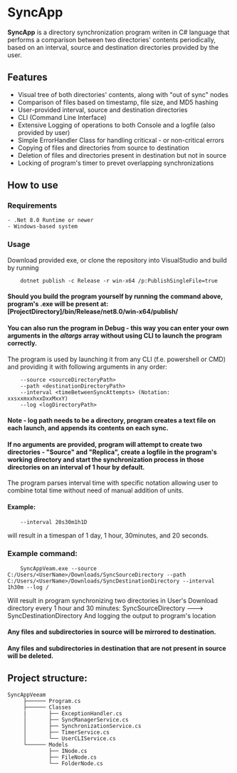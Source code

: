 # SyncApp
**SyncApp** is a directory synchronization program writen in C# language that performs a comparison between two directories' contents periodically, based on an interval, source and destination directories provided by the user.
## Features

 - Visual tree of both directories' contents, along with "out of sync" nodes
 - Comparison of files based on timestamp, file size, and MD5 hashing
 - User-provided interval, source and destination directories
 - CLI (Command Line Interface)
 - Extensive Logging of operations to both Console and a logfile (also provided by user)
 - Simple ErrorHandler Class for handling criticxal - or non-critical errors
 - Copying of files and directories from source to destination
 - Deletion of files and directories present in destination but not in source
 - Locking of program's timer to prevet overlapping synchronizations
## How to use
### Requirements

    - .Net 8.0 Runtime or newer
    - Windows-based system
### Usage
Download provided exe, or clone the repository into VisualStudio and build by running

		dotnet publish -c Release -r win-x64 /p:PublishSingleFile=true
#### Should you build the program yourself by running the command above, program's .exe will be present at: [ProjectDirectory]/bin/Release/net8.0/win-x64/publish/
#### You can also run the program in Debug - this way you can enter your own arguments in the *altargs* array without using CLI to launch the program correctly.
The program is used by launching it from any CLI (f.e. powershell or CMD) and providing it with following arguments in any order:
   
		--source <sourceDirectoryPath>
		--path <destinationDirectoryPath>
		--interval <timeBetweenSyncAttempts> (Notation: xxsxxmxxhxxDxxMxxY)
		--log <logDirectoryPath>
#### Note - log path needs to be a directory, program creates a text file on each launch, and appends its contents on each sync.
#### If no arguments are provided, program will attempt to create two directories - "Source" and "Replica", create a logfile in the program's working directory and start the synchronization process in those directories on an interval of 1 hour by default.
The program parses interval time with specific notation allowing user to combine total time without need of manual addition of units.
#### Example: 
		--interval 20s30m1h1D
will result in a timespan of 1 day, 1 hour, 30minutes, and 20 seconds.
### Example command:
		SyncAppVeam.exe --source C:/Users/<UserName>/Downloads/SyncSourceDirectory --path C:/Users/<UserName>/Downloads/SyncDestinationDirectory --interval 1h30m --log /
Will result in program synchronizing two directories in User's Download directory every 1 hour and 30 minutes:
SyncSourceDirectory ---> SyncDestinationDirectory
And logging the output to program's location
#### Any files and subdirectories in source will be mirrored to destination.
#### Any files and subdirectories in destination that are not present in source will be deleted.

## Project structure:
```
SyncAppVeeam
     ├────── Program.cs
     ├────── Classes
     |       ├── ExceptionHandler.cs
     │       ├── SyncManagerService.cs
     │       ├── SynchronizationService.cs
     │       ├── TimerService.cs
     │       └── UserCLIService.cs
     └────── Models
             ├── INode.cs
             ├── FileNode.cs
             └── FolderNode.cs
```
